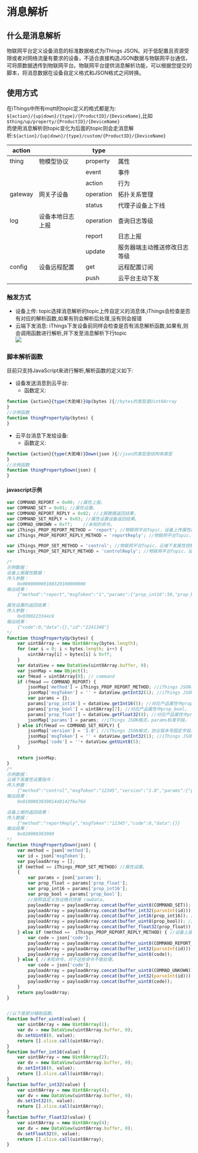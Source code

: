 # 消息解析
## 什么是消息解析
物联网平台定义设备消息的标准数据格式为iThings JSON。对于低配置且资源受限或者对网络流量有要求的设备，不适合直接构造JSON数据与物联网平台通信，
可将原数据透传到物联网平台。物联网平台提供消息解析功能，可以根据您提交的脚本，将消息数据在设备自定义格式和JSON格式之间转换。 

## 使用方式
在iThings中所有mqtt的topic定义的格式都是为: `${action}/{up|down}/{type}/{ProductID}/{DeviceName}`,比如`$thing/up/property/{ProductID}/{DeviceName}`  
而使用消息解析则topic变化为后面的topic则会走消息解析:`${action}/{up|down}/{type}/custom/{ProductID}/{DeviceName}`  

| action  |          | type      |                |
|---------|----------|-----------|----------------|
| thing   | 物模型协议    | property  | 属性             |
|         |          | event     | 事件             |
|         |          | action    | 行为             |
| gateway | 网关子设备    | operation | 拓扑关系管理         |
|         |          | status    | 代理子设备上下线       |
| log     | 设备本地日志上报 | operation | 查询日志等级         |
|         |          | report    | 日志上报           |
|         |          | update    | 服务器端主动推送修改日志等级 |
| config  | 设备远程配置   | get       | 远程配置订阅         |
|         |          | push      | 云平台主动下发        |


### 触发方式  
* 设备上传: topic选择消息解析的topic上传自定义的消息体,iThings会检查是否有对应的解析函数,如果有则会解析后处理,没有则会报错
* 云端下发消息: iThings下发设备前同样会检查是否有消息解析函数,如果有,则会调用函数进行解析,并下发至消息解析下行topic  
  <img src="/assets/云端开发/消息解析/设备上传.png">  
### 脚本解析函数
目前只支持JavaScript来进行解析,解析函数的定义如下:
* 设备发送消息到云平台: 
  * 函数定义:
```js
function {action}{type(大驼峰)}Up(bytes ){//bytes的类型是Uint8Array
}
//示例函数
function thingPropertyUp(bytes) {
}
```

* 云平台消息下发给设备:
  * 函数定义:
```js
function {action}{type(大驼峰)}Down(json ){//json的类型是结构体类型
}
//示例函数
function thingPropertyDown(json) {
}
```

#### javascript示例
```js
var COMMAND_REPORT = 0x00; //属性上报。
var COMMAND_SET = 0x01; //属性设置。
var COMMAND_REPORT_REPLY = 0x02; //上报数据返回结果。
var COMMAND_SET_REPLY = 0x03; //属性设置设备返回结果。
var COMMAD_UNKOWN = 0xff;    //未知的命令。
var iThings_PROP_REPORT_METHOD = 'report'; //物联网平台Topic，设备上传属性数据到云端。
var iThings_PROP_REPORT_REPLY_METHOD = 'reportReply'; //物联网平台Topic，设备上传属性数据到云端回复。

var iThings_PROP_SET_METHOD = 'control'; //物联网平台Topic，云端下发属性控制指令到设备端。
var iThings_PROP_SET_REPLY_METHOD = 'controlReply'; //物联网平台Topic，设备上报属性设置的结果到云端。

/*
示例数据：
设备上报属性数据：
传入参数：
    0x000000000100320100000000
输出结果：
    {"method":"report","msgToken":"1","params":{"prop_int16":50,"prop_bool":1,"prop_float":0}}

属性设置的返回结果：
传入参数：
    0x0300223344c8
输出结果：
    {"code":0,"data":{},"id":"2241348"}
*/
function thingPropertyUp(bytes) {
    var uint8Array = new Uint8Array(bytes.length);
    for (var i = 0; i < bytes.length; i++) {
        uint8Array[i] = bytes[i] & 0xff;
    }
    var dataView = new DataView(uint8Array.buffer, 0);
    var jsonMap = new Object();
    var fHead = uint8Array[0]; // command
    if (fHead == COMMAND_REPORT) {
        jsonMap['method'] = iThings_PROP_REPORT_METHOD; //iThings JSON格式，属性上报topic。
        jsonMap['msgToken'] = '' + dataView.getInt32(1); //iThings JSON格式，标示该次请求id值。
        var params = {};
        params['prop_int16'] = dataView.getInt16(5); //对应产品属性中prop_int16。
        params['prop_bool'] = uint8Array[7]; //对应产品属性中prop_bool。
        params['prop_float'] = dataView.getFloat32(8); //对应产品属性中prop_float。
        jsonMap['params'] = params; //iThings JSON格式，params标准字段。
    } else if(fHead == COMMAND_SET_REPLY) {
        jsonMap['version'] = '1.0'; //iThings JSON格式，协议版本号固定字段。
        jsonMap['msgToken'] = '' + dataView.getInt32(1); //iThings JSON格式，标示该次请求id值。
        jsonMap['code'] = ''+ dataView.getUint8(5);
    }

    return jsonMap;
}
/*
示例数据：
云端下发属性设置指令：
传入参数：
    {"method":"control","msgToken":"12345","version":"1.0","params":{"prop_float":123.452, "prop_int16":333, "prop_bool":1}}
输出结果：
    0x0100003039014d0142f6e76d

设备上报的返回结果：
传入数据：
    {"method":"reportReply","msgToken":"12345","code":0,"data":{}}
输出结果：
    0x020000303900
*/
function thingPropertyDown(json) {
    var method = json['method'];
    var id = json['msgToken'];
    var payloadArray = [];
    if (method == iThings_PROP_SET_METHOD) //属性设置。
    {
        var params = json['params'];
        var prop_float = params['prop_float'];
        var prop_int16 = params['prop_int16'];
        var prop_bool = params['prop_bool'];
        //按照自定义协议格式拼接 rawData。
        payloadArray = payloadArray.concat(buffer_uint8(COMMAND_SET)); //command字段。
        payloadArray = payloadArray.concat(buffer_int32(parseInt(id))); //iThings JSON格式 'id'。
        payloadArray = payloadArray.concat(buffer_int16(prop_int16)); //属性'prop_int16'的值。
        payloadArray = payloadArray.concat(buffer_uint8(prop_bool)); //属性'prop_bool'的值。
        payloadArray = payloadArray.concat(buffer_float32(prop_float)); //属性'prop_float'的值。
    } else if (method ==  iThings_PROP_REPORT_REPLY_METHOD) { //设备上报数据返回结果。
        var code = json['code'];
        payloadArray = payloadArray.concat(buffer_uint8(COMMAND_REPORT_REPLY)); //command字段。
        payloadArray = payloadArray.concat(buffer_int32(parseInt(id))); //iThings JSON格式'id'。
        payloadArray = payloadArray.concat(buffer_uint8(code));
    } else { //未知命令，对于这些命令不做处理。
        var code = json['code'];
        payloadArray = payloadArray.concat(buffer_uint8(COMMAD_UNKOWN)); //command字段。
        payloadArray = payloadArray.concat(buffer_int32(parseInt(id))); //iThings JSON格式'id'。
        payloadArray = payloadArray.concat(buffer_uint8(code));
    }
    return payloadArray;
}


//以下是部分辅助函数。
function buffer_uint8(value) {
    var uint8Array = new Uint8Array(1);
    var dv = new DataView(uint8Array.buffer, 0);
    dv.setUint8(0, value);
    return [].slice.call(uint8Array);
}
function buffer_int16(value) {
    var uint8Array = new Uint8Array(2);
    var dv = new DataView(uint8Array.buffer, 0);
    dv.setInt16(0, value);
    return [].slice.call(uint8Array);
}
function buffer_int32(value) {
    var uint8Array = new Uint8Array(4);
    var dv = new DataView(uint8Array.buffer, 0);
    dv.setInt32(0, value);
    return [].slice.call(uint8Array);
}
function buffer_float32(value) {
    var uint8Array = new Uint8Array(4);
    var dv = new DataView(uint8Array.buffer, 0);
    dv.setFloat32(0, value);
    return [].slice.call(uint8Array);
}

```
